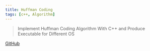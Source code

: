 ```yaml
---
title: Huffman Coding
tags: [c++, Algorithm]
---
```


> Implement Huffman Coding Algorithm With C++ and Produce Executable for Different OS

[GitHub](https://github.com/HuakunShen/HuffmanCoding)
